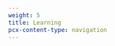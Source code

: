 ```yaml
---
weight: 5
title: Learning
pcx-content-type: navigation
---
```


<DirectoryListing path="/learning" />
